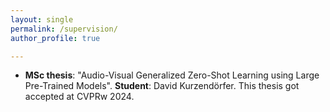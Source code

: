 ```yaml
---
layout: single
permalink: /supervision/
author_profile: true

---
```

- **MSc thesis**: "Audio-Visual Generalized Zero-Shot Learning using Large Pre-Trained Models". **Student**: David Kurzendörfer. This thesis got accepted at CVPRw 2024.
